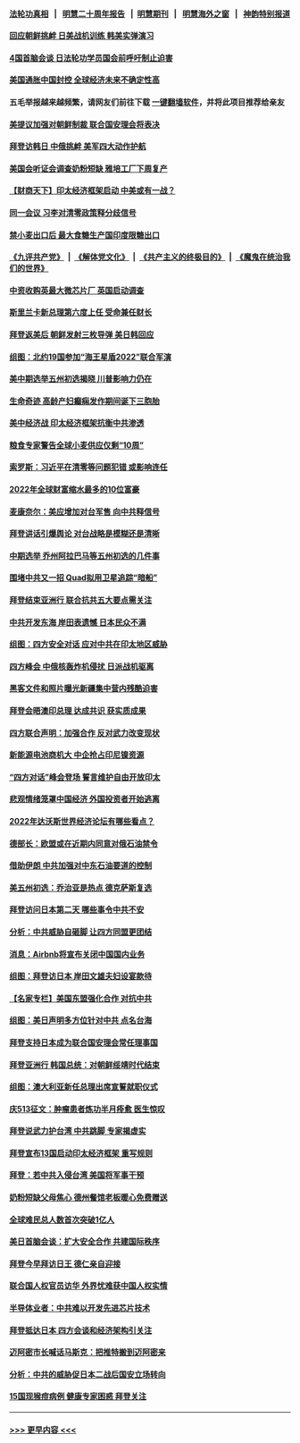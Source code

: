 #### [法轮功真相](https://github.com/gfw-breaker/truth/blob/master/README.md?t=0) &nbsp;&nbsp;|&nbsp;&nbsp; [明慧二十周年报告](https://github.com/gfw-breaker/mh-reports/blob/master/README.md?t=0) &nbsp;&nbsp;|&nbsp;&nbsp;[明慧期刊](https://github.com/gfw-breaker/mh-qikan) &nbsp;&nbsp;|&nbsp;&nbsp; [明慧海外之窗](https://github.com/gfw-breaker/mh-news/blob/master/README.md?t=0) &nbsp;&nbsp;|&nbsp;&nbsp; [神韵特别报道](https://github.com/gfw-breaker/mh-news/blob/master/shenyun.md?t=0)
#### [回应朝鲜挑衅 日美战机训练 韩美实弹演习](../pages/nsc418/n13745731.md?t=05261851) 
#### [4国首脑会谈 日法轮功学员国会前呼吁制止迫害](../pages/nsc418/n13745575.md?t=05261851) 
#### [美国通胀中国封控 全球经济未来不确定性高](../pages/nsc418/n13745529.md?t=05261851) 
#### 五毛举报越来越频繁，请网友们前往下载 [一键翻墙软件](https://github.com/gfw-breaker/ssr-accounts)，并将此项目推荐给亲友
#### [美提议加强对朝鲜制裁 联合国安理会将表决](../pages/nsc418/n13745466.md?t=05261851) 
#### [拜登访韩日 中俄挑衅 美军四大动作护航](../pages/nsc418/n13745423.md?t=05261851) 
#### [美国会听证会调查奶粉短缺 雅培工厂下周复产](../pages/nsc418/n13745217.md?t=05261851) 
#### [【财商天下】印太经济框架启动 中美或有一战？](../pages/nsc418/n13745214.md?t=05261851) 
#### [同一会议 习李对清零政策释分歧信号](../pages/nsc418/n13745273.md?t=05261851) 
#### [禁小麦出口后 最大食糖生产国印度限糖出口](../pages/nsc418/n13745244.md?t=05261851) 
#### [《九评共产党》](https://github.com/begood0513/9ping.md/blob/master/README.md) &nbsp;|&nbsp; [《解体党文化》](../../../../jtdwh.md/blob/master/README.md)  &nbsp;|&nbsp; [《共产主义的终极目的》](../../../../gczydzjmd.md/blob/master/README.md) &nbsp;|&nbsp; [《魔鬼在统治我们的世界》](../../../../mgztzwmdsj.md/blob/master/README.md) 
#### [中资收购英最大微芯片厂 英国启动调查](../pages/nsc418/n13745209.md?t=05261851) 
#### [斯里兰卡新总理第六度上任 受命兼任财长](../pages/nsc418/n13745141.md?t=05261851) 
#### [拜登返美后 朝鲜发射三枚导弹 美日韩回应](../pages/nsc418/n13745019.md?t=05261851) 
#### [组图：北约19国参加“海王星盾2022”联合军演](../pages/nsc418/n13745030.md?t=05261851) 
#### [美中期选举五州初选揭晓 川普影响力仍在](../pages/nsc418/n13745003.md?t=05261851) 
#### [生命奇迹 高龄产妇癫痫发作期间诞下三胞胎](../pages/nsc418/n13744623.md?t=05261851) 
#### [美中经济战 印太经济框架抗衡中共渗透](../pages/nsc418/n13744604.md?t=05261851) 
#### [粮食专家警告全球小麦供应仅剩“10周”](../pages/nsc418/n13744833.md?t=05261851) 
#### [索罗斯：习近平在清零等问题犯错 或影响连任](../pages/nsc418/n13744730.md?t=05261851) 
#### [2022年全球财富缩水最多的10位富豪](../pages/nsc418/n13744533.md?t=05261851) 
#### [麦康奈尔：美应增加对台军售 向中共释信号](../pages/nsc418/n13744626.md?t=05261851) 
#### [拜登讲话引爆舆论 对台战略是模糊还是清晰](../pages/nsc418/n13744490.md?t=05261851) 
#### [中期选举 乔州阿拉巴马等五州初选的几件事](../pages/nsc418/n13744403.md?t=05261851) 
#### [围堵中共又一招 Quad拟用卫星追踪“暗船”](../pages/nsc418/n13744412.md?t=05261851) 
#### [拜登结束亚洲行 联合抗共五大要点需关注](../pages/nsc418/n13744373.md?t=05261851) 
#### [中共开发东海 岸田表遗憾 日本民众不满](../pages/nsc418/n13744421.md?t=05261851) 
#### [组图：四方安全对话 应对中共在印太地区威胁](../pages/nsc418/n13744237.md?t=05261851) 
#### [四方峰会 中俄核轰炸机侵扰 日派战机驱离](../pages/nsc418/n13744375.md?t=05261851) 
#### [黑客文件和照片曝光新疆集中营内残酷迫害](../pages/nsc418/n13743846.md?t=05261851) 
#### [拜登会晤澳印总理 达成共识 获实质成果](../pages/nsc418/n13744230.md?t=05261851) 
#### [四方联合声明：加强合作 反对武力改变现状](../pages/nsc418/n13744126.md?t=05261851) 
#### [新能源电池商机大 中企抢占印尼镍资源](../pages/nsc418/n13744063.md?t=05261851) 
#### [“四方对话”峰会登场 誓言维护自由开放印太](../pages/nsc418/n13744033.md?t=05261851) 
#### [悲观情绪笼罩中国经济 外国投资者开始逃离](../pages/nsc418/n13743825.md?t=05261851) 
#### [2022年达沃斯世界经济论坛有哪些看点？](../pages/nsc418/n13743859.md?t=05261851) 
#### [德部长：欧盟或在近期内同意对俄石油禁令](../pages/nsc418/n13743952.md?t=05261851) 
#### [借助伊朗 中共加强对中东石油要道的控制](../pages/nsc418/n13743911.md?t=05261851) 
#### [美五州初选：乔治亚是热点 德克萨斯复选](../pages/nsc418/n13743805.md?t=05261851) 
#### [拜登访问日本第二天 哪些事令中共不安](../pages/nsc418/n13743822.md?t=05261851) 
#### [分析：中共威胁自砸脚 让四方同盟更团结](../pages/nsc418/n13743783.md?t=05261851) 
#### [消息：Airbnb将宣布关闭中国国内业务](../pages/nsc418/n13743811.md?t=05261851) 
#### [组图：拜登访日本 岸田文雄夫妇设宴款待](../pages/nsc418/n13743749.md?t=05261851) 
#### [【名家专栏】美国东盟强化合作 对抗中共](../pages/nsc418/n13743580.md?t=05261851) 
#### [组图：美日声明多方位针对中共 点名台海](../pages/nsc418/n13743686.md?t=05261851) 
#### [拜登支持日本成为联合国安理会常任理事国](../pages/nsc418/n13743703.md?t=05261851) 
#### [拜登亚洲行 韩国总统：对朝鲜绥靖时代结束](../pages/nsc418/n13743551.md?t=05261851) 
#### [组图：澳大利亚新任总理出席宣誓就职仪式](../pages/nsc418/n13743496.md?t=05261851) 
#### [庆513征文：肿瘤患者炼功半月痊愈 医生惊叹](../pages/nsc418/n13742971.md?t=05261851) 
#### [拜登说武力护台湾 中共跳脚 专家揭虚实](../pages/nsc418/n13743620.md?t=05261851) 
#### [拜登宣布13国启动印太经济框架 重写规则](../pages/nsc418/n13743484.md?t=05261851) 
#### [拜登：若中共入侵台湾 美国将军事干预](../pages/nsc418/n13743353.md?t=05261851) 
#### [奶粉短缺父母焦心 德州餐馆老板暖心免费赠送](../pages/nsc418/n13743027.md?t=05261851) 
#### [全球难民总人数首次突破1亿人](../pages/nsc418/n13743371.md?t=05261851) 
#### [美日首脑会谈：扩大安全合作 共建国际秩序](../pages/nsc418/n13743420.md?t=05261851) 
#### [拜登今早拜访日王 德仁亲自迎接](../pages/nsc418/n13743190.md?t=05261851) 
#### [联合国人权官员访华 外界忧难获中国人权实情](../pages/nsc418/n13743139.md?t=05261851) 
#### [半导体业者：中共难以开发先进芯片技术](../pages/nsc418/n13743079.md?t=05261851) 
#### [拜登抵达日本 四方会谈和经济架构引关注](../pages/nsc418/n13742788.md?t=05261851) 
#### [迈阿密市长喊话马斯克：把推特搬到迈阿密来](../pages/nsc418/n13742978.md?t=05261851) 
#### [分析：中共的威胁促日本二战后国安立场转向](../pages/nsc418/n13743005.md?t=05261851) 
#### [15国现猴痘病例 健康专家困惑 拜登关注](../pages/nsc418/n13741717.md?t=05261851) 

----
#### [ >>> 更早内容 <<< ](../indexes/nsc418-earlier.md)
